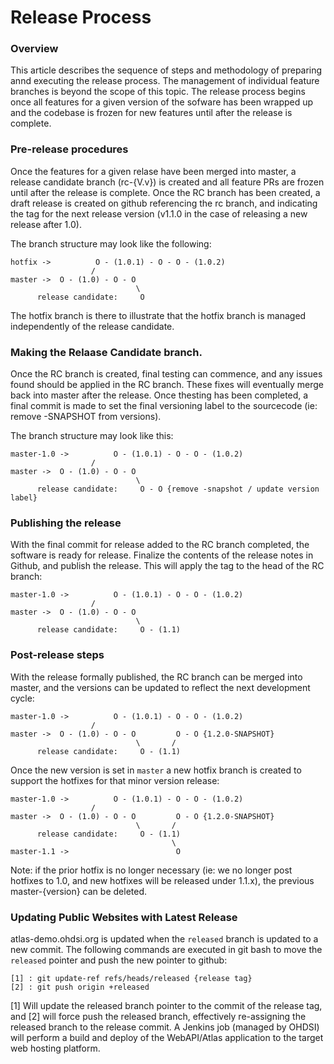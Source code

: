 # Release Process

### Overview

This article describes the sequence of steps and methodology of preparing annd executing the release process.  The management of individual feature branches is beyond the scope of this topic.  The release process begins once all features for a given version of the sofware has been wrapped up and the codebase is frozen for new features until after the release is complete.

### Pre-release procedures

Once the features for a given relase have been merged into master, a release candidate branch (rc-{V.v}) is created and all feature PRs are frozen until after the release is complete.  Once the RC branch has been created, a draft release is created on github referencing the rc branch, and indicating the tag for the next release version (v1.1.0 in the case of releasing a new release after 1.0).  

The branch structure may look like the following:

````
hotfix ->          O - (1.0.1) - O - O - (1.0.2)
                  /
master ->  O - (1.0) - O - O   
                            \  
      release candidate:     O 
````
The hotfix branch is there to illustrate that the hotfix branch is managed independently of the release candidate.

### Making the Relaase Candidate branch.

Once the RC branch is created, final testing can commence, and any issues found should be applied in the RC branch.  These fixes will eventually merge back into master after the release.  Once thesting has been completed, a final commit is made to set the final versioning label to the sourcecode (ie: remove -SNAPSHOT from versions).

The branch structure may look like this:

````
master-1.0 ->          O - (1.0.1) - O - O - (1.0.2)
                  /
master ->  O - (1.0) - O - O 
                            \   
      release candidate:     O - O {remove -snapshot / update version label}
````

### Publishing the release

With the final commit for release added to the RC branch completed, the software is ready for release.  Finalize the contents of the release notes in Github, and publish the release. This will apply the tag to the head of the RC branch:

````
master-1.0 ->          O - (1.0.1) - O - O - (1.0.2)
                  /
master ->  O - (1.0) - O - O        
                            \       
      release candidate:     O - (1.1) 
````

### Post-release steps

With the release formally published, the RC branch can be merged into master, and the versions can be updated to reflect the next development cycle:

````
master-1.0 ->          O - (1.0.1) - O - O - (1.0.2)
                  /
master ->  O - (1.0) - O - O         O - O {1.2.0-SNAPSHOT}
                            \       /
      release candidate:     O - (1.1)
````

Once the new version is set in `master` a new hotfix branch is created to support the hotfixes for that minor version release:

````
master-1.0 ->          O - (1.0.1) - O - O - (1.0.2)
                  /
master ->  O - (1.0) - O - O         O - O {1.2.0-SNAPSHOT}
                            \       /
      release candidate:     O - (1.1)
                                    \
master-1.1 ->                        O
````

Note: if the prior hotfix is no longer necessary (ie: we no longer post hotfixes to 1.0, and new hotfixes will be released under 1.1.x), the previous master-{version} can be deleted.


### Updating Public Websites with Latest Release

atlas-demo.ohdsi.org is updated when the `released` branch is updated to a new commit.  The following commands are executed in git bash to move the `released` pointer and push the new pointer to github:

```
[1] : git update-ref refs/heads/released {release tag}
[2] : git push origin +released
```

[1] Will update the released branch pointer to the commit of the release tag, and [2] will force push the released branch, effectively re-assigning the released branch to the release commit.  A Jenkins job (managed by OHDSI) will perform a build and deploy of the WebAPI/Atlas application to the target web hosting platform.

